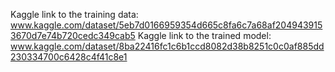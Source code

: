 Kaggle link to the training data: www.kaggle.com/dataset/5eb7d0166959354d665c8fa6c7a68af2049439153670d7e74b720cedc349cab5
Kaggle link to the trained model: www.kaggle.com/dataset/8ba22416fc1c6b1ccd8082d38b8251c0c0af885dd230334700c6428c4f41c8e1


